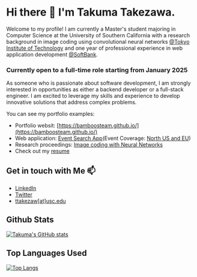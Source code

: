 # Hi there 👋 I'm Takuma Takezawa.
Welcome to my profile! I am currently a Master's student majoring in Computer Science at the University of Southern California with a research background in image coding using convolutional neural networks [@Tokyo Institute of Technology](https://www.titech.ac.jp/english) and one year of professional experience in web application development [@SoftBank](https://www.softbank.jp/).

### Currently open to a full-time role starting from January 2025
As someone who is passionate about software development, I am strongly interested in opportunities as either a backend developer or a full-stack engineer. I am excited to leverage my skills and experience to develop innovative solutions that address complex problems. 

You can see my portfolio examples:
* Portfolio websit: [https://bamboosteam.github.io/](https://bamboosteam.github.io/)
* Web application: [Event Search App](http://event-searcher.s3-website.us-east-2.amazonaws.com/)(Event Coverage: [North US and EU](https://developer.ticketmaster.com/products-and-docs/apis/discovery-api/v2/))
* Research proceedings: [Image coding with Neural Networks](http://www.ijmlc.org/vol11/1026-T5003.pdf)
* Check out my [resume](https://github.com/bamboosteam/resume/blob/master/Resume_Takuma_Takezawa.pdf)

## Get in touch with Me 📫
* [LinkedIn](https://www.linkedin.com/in/takuma-takezawa/)
* [Twitter](https://twitter.com/bamboo_steam)
* [ttakezaw[at]usc.edu](mailto:ttakezaw@usc.edu)

## Github Stats
[![Takuma's GitHub stats](https://github-readme-stats.vercel.app/api?username=bamboosteam)](https://github.com/anuraghazra/github-readme-stats)
## Top Languages Used
[![Top Langs](https://github-readme-stats.vercel.app/api/top-langs/?username=bamboosteam&layout=compact)](https://github.com/anuraghazra/github-readme-stats)

<!--
**bamboosteam/bamboosteam** is a ✨ _special_ ✨ repository because its `README.md` (this file) appears on your GitHub profile.

Here are some ideas to get you started:

- 🔭 I’m currently working on ...
- 🌱 I’m currently learning ...
- 👯 I’m looking to collaborate on ...
- 🤔 I’m looking for help with ...
- 💬 Ask me about ...
- 📫 How to reach me: ...
- 😄 Pronouns: ...
- ⚡ Fun fact: ...
-->
